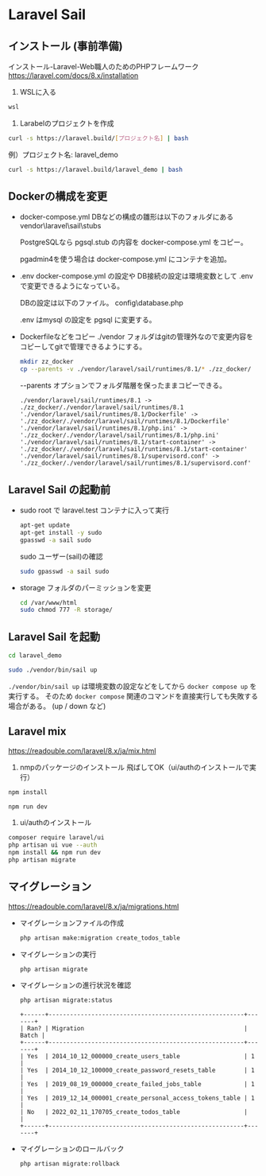 # Laravel Sail

## インストール (事前準備)

インストール-Laravel-Web職人のためのPHPフレームワーク
<https://laravel.com/docs/8.x/installation>

1. WSLに入る

  ```powershell
  wsl
  ```

1. Larabelのプロジェクトを作成

  ```bash
  curl -s https://laravel.build/[プロジェクト名] | bash
  ```

  例）プロジェクト名: laravel_demo

  ```bash
  curl -s https://laravel.build/laravel_demo | bash
  ```

## Dockerの構成を変更

- docker-compose.yml
  DBなどの構成の雛形は以下のフォルダにある
  vendor\laravel\sail\stubs

  PostgreSQLなら pgsql.stub の内容を docker-compose.yml をコピー。

  pgadmin4を使う場合は docker-compose.yml にコンテナを追加。
- .env
  docker-compose.yml の設定や DB接続の設定は環境変数として .env で変更できるようになっている。

  DBの設定は以下のファイル。
  config\database.php

  .env はmysql の設定を pgsql に変更する。
- Dockerfileなどをコピー
  ./vendor フォルダはgitの管理外なので変更内容をコピーしてgitで管理できるようにする。
  
  ```bash
  mkdir zz_docker
  cp --parents -v ./vendor/laravel/sail/runtimes/8.1/* ./zz_docker/
  ```
  
  --parents オプションでフォルダ階層を保ったままコピーできる。

  ```console
  ./vendor/laravel/sail/runtimes/8.1 -> ./zz_docker/./vendor/laravel/sail/runtimes/8.1
  './vendor/laravel/sail/runtimes/8.1/Dockerfile' -> './zz_docker/./vendor/laravel/sail/runtimes/8.1/Dockerfile'
  './vendor/laravel/sail/runtimes/8.1/php.ini' -> './zz_docker/./vendor/laravel/sail/runtimes/8.1/php.ini'
  './vendor/laravel/sail/runtimes/8.1/start-container' -> './zz_docker/./vendor/laravel/sail/runtimes/8.1/start-container'
  './vendor/laravel/sail/runtimes/8.1/supervisord.conf' -> './zz_docker/./vendor/laravel/sail/runtimes/8.1/supervisord.conf'
  ```

## Laravel Sail の起動前

- sudo
  root で laravel.test コンテナに入って実行

  ```bash
  apt-get update
  apt-get install -y sudo
  gpasswd -a sail sudo
  ```

  sudo ユーザー(sail)の確認

  ```bash
  sudo gpasswd -a sail sudo
  ```

- storage フォルダのパーミッションを変更

  ```bash
  cd /var/www/html
  sudo chmod 777 -R storage/
  ```

## Laravel Sail を起動

```bash
cd laravel_demo

sudo ./vendor/bin/sail up
```

`./vendor/bin/sail up` は環境変数の設定などをしてから `docker compose up` を実行する。
そのため `docker compose` 関連のコマンドを直接実行しても失敗する場合がある。
(up / down など)

## Laravel mix

<https://readouble.com/laravel/8.x/ja/mix.html>

1. nmpのパッケージのインストール
  飛ばしてOK（ui/authのインストールで実行）

  ```bash
  npm install
  ```
 <!-- 
  ```bash
  npm ci
  ```
-->
<!-- 
  ```bash
  yarn install
  ```
-->
 
  ```bash
  npm run dev
  ```

1. ui/authのインストール

  ```bash
  composer require laravel/ui
  php artisan ui vue --auth
  npm install && npm run dev
  php artisan migrate
  ```

## マイグレーション

<https://readouble.com/laravel/8.x/ja/migrations.html>

- マイグレーションファイルの作成

  ```bash
  php artisan make:migration create_todos_table
  ```

- マイグレーションの実行


  ```bash
  php artisan migrate
  ```

- マイグレーションの進行状況を確認

  ```bash
  php artisan migrate:status
  ```

  ```console
  +------+-------------------------------------------------------+-------+
  | Ran? | Migration                                             | Batch |
  +------+-------------------------------------------------------+-------+
  | Yes  | 2014_10_12_000000_create_users_table                  | 1     |
  | Yes  | 2014_10_12_100000_create_password_resets_table        | 1     |
  | Yes  | 2019_08_19_000000_create_failed_jobs_table            | 1     |
  | Yes  | 2019_12_14_000001_create_personal_access_tokens_table | 1     |
  | No   | 2022_02_11_170705_create_todos_table                  |       |
  +------+-------------------------------------------------------+-------+
  ```

- マイグレーションのロールバック

  ```bash
  php artisan migrate:rollback
  ```
